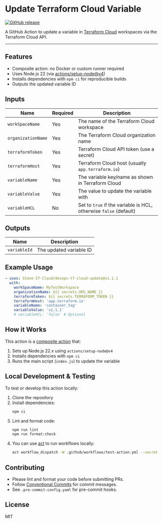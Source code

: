 # Update Terraform Cloud Variable

[![GitHub release](https://img.shields.io/github/v/release/Stone-IT-Cloud/devops-tf-cloud-update-var?style=flat-square)](https://github.com/Stone-IT-Cloud/devops-tf-cloud-update/releases)


A GitHub Action to update a variable in [Terraform Cloud](https://www.terraform.io/docs/cloud/api/variables.html) workspaces via the Terraform Cloud API.

---

## Features
- Composite action: no Docker or custom runner required
- Uses Node.js 22 (via [actions/setup-node@v4](https://github.com/actions/setup-node))
- Installs dependencies with `npm ci` for reproducible builds
- Outputs the updated variable ID

## Inputs

| Name              | Required | Description                                                      |
|-------------------|----------|------------------------------------------------------------------|
| `workSpaceName`   | Yes      | The name of the Terraform Cloud workspace                        |
| `organizationName`| Yes      | The Terraform Cloud organization name                            |
| `terraformToken`  | Yes      | Terraform Cloud API token (use a secret)                         |
| `terraformHost`   | Yes      | Terraform Cloud host (usually `app.terraform.io`)                |
| `variableName`    | Yes      | The variable key/name as shown in Terraform Cloud                |
| `variableValue`   | Yes      | The value to update the variable with                            |
| `variableHCL`     | No       | Set to `true` if the variable is HCL, otherwise `false` (default)|

## Outputs

| Name         | Description                |
|--------------|---------------------------|
| `variableId` | The updated variable ID    |

## Example Usage

```yaml
- uses: Stone-IT-Cloud/devops-tf-cloud-update@v1.1.1
  with:
    workSpaceName: MyTestWorkspace
    organizationName: ${{ secrets.ORG_NAME }}
    terraformToken: ${{ secrets.TERRAFORM_TOKEN }}
    terraformHost: 'app.terraform.io'
    variableName: 'container_tag'
    variableValue: 'v1.1.1'
    # variableHCL: 'false' # Optional
```

## How it Works

This action is a [composite action](https://docs.github.com/en/actions/creating-actions/creating-a-composite-action) that:
1. Sets up Node.js 22.x using `actions/setup-node@v4`
2. Installs dependencies with `npm ci`
3. Runs the main script (`index.js`) to update the variable

## Local Development & Testing

To test or develop this action locally:

1. Clone the repository
2. Install dependencies:
   ```bash
   npm ci
   ```
3. Lint and format code:
   ```bash
   npm run lint
   npm run format:check
   ```
4. You can use [act](https://github.com/nektos/act) to run workflows locally:
   ```bash
   act workflow_dispatch -W .github/workflows/test-action.yml --secret-file .github/.secrets
   ```

## Contributing

- Please lint and format your code before submitting PRs.
- Follow [Conventional Commits](https://www.conventionalcommits.org/) for commit messages.
- See `.pre-commit-config.yaml` for pre-commit hooks.

## License

MIT
